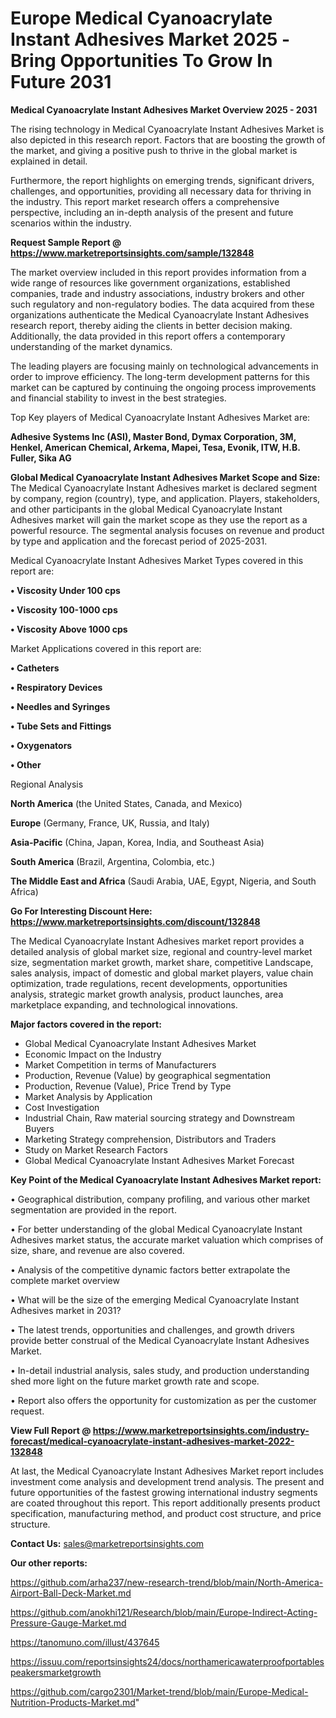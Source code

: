  # Europe Medical Cyanoacrylate Instant Adhesives Market 2025 -Bring Opportunities To Grow In Future 2031

<Strong> Medical Cyanoacrylate Instant Adhesives Market Overview 2025 - 2031</strong>

The rising technology in Medical Cyanoacrylate Instant Adhesives Market is also depicted in this research report. Factors that are boosting the growth of the market, and giving a positive push to thrive in the global market is explained in detail.

Furthermore, the report highlights on emerging trends, significant drivers, challenges, and opportunities, providing all necessary data for thriving in the industry. This report market research offers a comprehensive perspective, including an in-depth analysis of the present and future scenarios within the industry.

<strong>Request Sample Report @ <a href=https://www.marketreportsinsights.com/sample/132848>https://www.marketreportsinsights.com/sample/132848</a></strong>

The market overview included in this report provides information from a wide range of resources like government organizations, established companies, trade and industry associations, industry brokers and other such regulatory and non-regulatory bodies. The data acquired from these organizations authenticate the Medical Cyanoacrylate Instant Adhesives research report, thereby aiding the clients in better decision making. Additionally, the data provided in this report offers a contemporary understanding of the market dynamics.

The leading players are focusing mainly on technological advancements in order to improve efficiency. The long-term development patterns for this market can be captured by continuing the ongoing process improvements and financial stability to invest in the best strategies.

Top Key players of Medical Cyanoacrylate Instant Adhesives Market are:

<strong>Adhesive Systems Inc (ASI), Master Bond, Dymax Corporation, 3M, Henkel, American Chemical, Arkema, Mapei, Tesa, Evonik, ITW, H.B. Fuller, Sika AG</strong>

<strong><b>Global Medical Cyanoacrylate Instant Adhesives Market Scope and Size:</b></strong>
The Medical Cyanoacrylate Instant Adhesives market is declared segment by company, region (country), type, and application. Players, stakeholders, and other participants in the global Medical Cyanoacrylate Instant Adhesives market will gain the market scope as they use the report as a powerful resource. The segmental analysis focuses on revenue and product by type and application and the forecast period of 2025-2031.

Medical Cyanoacrylate Instant Adhesives Market Types covered in this report are:

<strong>• Viscosity Under 100 cps

• Viscosity 100-1000 cps

• Viscosity Above 1000 cps</strong>

Market Applications covered in this report are:

<strong>• Catheters

• Respiratory Devices

• Needles and Syringes

• Tube Sets and Fittings

• Oxygenators

• Other</strong> 

Regional Analysis

<strong>North America</strong> (the United States, Canada, and Mexico)

<strong>Europe</strong> (Germany, France, UK, Russia, and Italy)

<strong>Asia-Pacific</strong> (China, Japan, Korea, India, and Southeast Asia)

<strong>South America</strong> (Brazil, Argentina, Colombia, etc.)

<strong>The Middle East and Africa</strong> (Saudi Arabia, UAE, Egypt, Nigeria, and South Africa)

<strong>Go For Interesting Discount Here: <a href=https://www.marketreportsinsights.com/discount/132848>https://www.marketreportsinsights.com/discount/132848</a></strong>

The Medical Cyanoacrylate Instant Adhesives market report provides a detailed analysis of global market size, regional and country-level market size, segmentation market growth, market share, competitive Landscape, sales analysis, impact of domestic and global market players, value chain optimization, trade regulations, recent developments, opportunities analysis, strategic market growth analysis, product launches, area marketplace expanding, and technological innovations.

<strong><b>Major factors covered in the report:</b></strong>
<ul>
  <li>Global Medical Cyanoacrylate Instant Adhesives Market </li>
  <li>Economic Impact on the Industry</li>
  <li>Market Competition in terms of Manufacturers</li>
  <li>Production, Revenue (Value) by geographical segmentation</li>
  <li>Production, Revenue (Value), Price Trend by Type</li>
  <li>Market Analysis by Application</li>
  <li>Cost Investigation</li>
  <li>Industrial Chain, Raw material sourcing strategy and Downstream Buyers</li>
  <li>Marketing Strategy comprehension, Distributors and Traders</li>
  <li>Study on Market Research Factors</li>
  <li>Global Medical Cyanoacrylate Instant Adhesives Market Forecast</li>
</ul>

<strong><b>Key Point of the Medical Cyanoacrylate Instant Adhesives Market report:</b></strong>

• Geographical distribution, company profiling, and various other market segmentation are provided in the report.

• For better understanding of the global Medical Cyanoacrylate Instant Adhesives market status, the accurate market valuation which comprises of size, share, and revenue are also covered.

• Analysis of the competitive dynamic factors better extrapolate the complete market overview

• What will be the size of the emerging Medical Cyanoacrylate Instant Adhesives market in 2031?

• The latest trends, opportunities and challenges, and growth drivers provide better construal of the Medical Cyanoacrylate Instant Adhesives Market.

• In-detail industrial analysis, sales study, and production understanding shed more light on the future market growth rate and scope.

• Report also offers the opportunity for customization as per the customer request.

<strong><b>View Full Report @ <a href=https://www.marketreportsinsights.com/industry-forecast/medical-cyanoacrylate-instant-adhesives-market-2022-132848>https://www.marketreportsinsights.com/industry-forecast/medical-cyanoacrylate-instant-adhesives-market-2022-132848</a></b></strong>


At last, the Medical Cyanoacrylate Instant Adhesives Market report includes investment come analysis and development trend analysis. The present and future opportunities of the fastest growing international industry segments are coated throughout this report. This report additionally presents product specification, manufacturing method, and product cost structure, and price structure.

<strong>Contact Us:</strong>
sales@marketreportsinsights.com

<strong>Our other reports:</strong>

<a href=https://github.com/arha237/new-research-trend/blob/main/North-America-Airport-Ball-Deck-Market.md>https://github.com/arha237/new-research-trend/blob/main/North-America-Airport-Ball-Deck-Market.md</a>

<a href=https://github.com/anokhi121/Research/blob/main/Europe-Indirect-Acting-Pressure-Gauge-Market.md>https://github.com/anokhi121/Research/blob/main/Europe-Indirect-Acting-Pressure-Gauge-Market.md</a>

<a href=https://tanomuno.com/illust/437645>https://tanomuno.com/illust/437645</a>

<a href=https://issuu.com/reportsinsights24/docs/northamericawaterproofportablespeakersmarketgrowth>https://issuu.com/reportsinsights24/docs/northamericawaterproofportablespeakersmarketgrowth</a>

<a href=https://github.com/cargo2301/Market-trend/blob/main/Europe-Medical-Nutrition-Products-Market.md>https://github.com/cargo2301/Market-trend/blob/main/Europe-Medical-Nutrition-Products-Market.md</a>"
